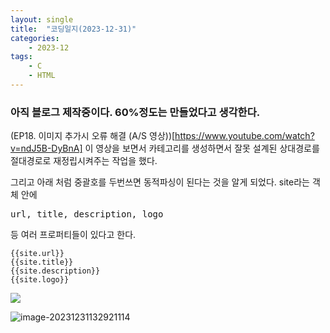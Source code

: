 ```yaml
---
layout: single
title:  "코딩일지(2023-12-31)"
categories: 
    - 2023-12
tags: 
    - C
    - HTML
---
```




### 아직 블로그 제작중이다. 60%정도는 만들었다고 생각한다.

(EP18. 이미지 추가시 오류 해결 (A/S 영상))[https://www.youtube.com/watch?v=ndJ5B-DyBnA] 이 영상을 보면서 카테고리를 생성하면서 잘못 설계된 상대경로를 절대경로로 재정립시켜주는 작업을 했다.

그리고 아래 처럼 중괄호를 두번쓰면 동적파싱이 된다는 것을 알게 되었다. site라는 객체 안에 <pre>url, title, description, logo</pre>등 여러 프로퍼티들이 있다고 한다.

```
{{site.url}}
{{site.title}}
{{site.description}}
{{site.logo}}
```
![]({{site.logo}})




![image-20231231132921114]({{site.url}}/images/2023-12-31-codinglog(4)/image-20231231132921114.png)
